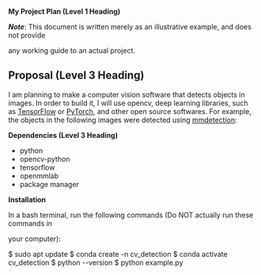 **My Project Plan (Level 1 Heading)**

__*Note*__: This document is written merely as an illustrative example, and does not provide

any working guide to an actual project.

Proposal (Level 3 Heading)
---
I am planning to make a computer vision software that detects objects in images.
In order to build it, I will use opencv, deep learning libraries, such as [TensorFlow](https://www.tensorflow.org/?hl=ko)
or [PyTorch](https://pytorch.org/), and other open source softwares.
For example, the objects in the following images were detected using [mmdetection](https://github.com/open-mmlab/mmdetection):

**Dependencies (Level 3 Heading)**
  * python
  * opencv-python
  * tensorflow
  * openmmlab
  * package manager

**Installation**

In a bash terminal, run the following commands (Do NOT actually run these commands in

your computer):

$ sudo apt update
$ conda create -n cv_detection
$ conda activate cv_detection
$ python --version
$ python example.py
